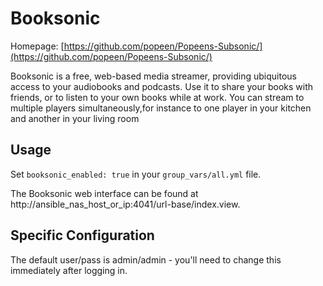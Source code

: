 # Booksonic

Homepage: [https://github.com/popeen/Popeens-Subsonic/](https://github.com/popeen/Popeens-Subsonic/)

Booksonic is a free, web-based media streamer, providing ubiquitous access to your audiobooks and podcasts. Use it to share your books with friends, or to listen to your own books while at work. You can stream to multiple players simultaneously,for instance to one player in your kitchen and another in your living room

## Usage

Set `booksonic_enabled: true` in your `group_vars/all.yml` file.

The Booksonic web interface can be found at http://ansible_nas_host_or_ip:4041/url-base/index.view.

## Specific Configuration

The default user/pass is admin/admin - you'll need to change this immediately after logging in.
